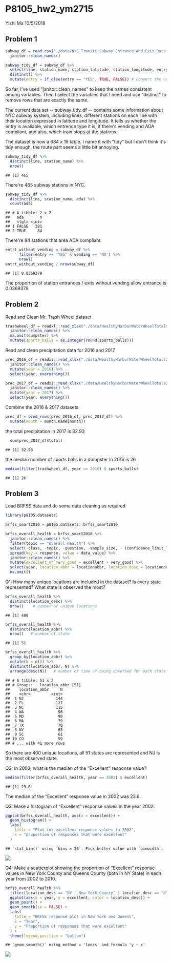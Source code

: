 P8105\_hw2\_ym2715
================
Yizhi Ma
10/5/2018

Problem 1
---------

``` r
subway_df = read.csv("./data/NYC_Transit_Subway_Entrance_And_Exit_Data.csv") %>% 
  janitor::clean_names()

subway_tidy_df = subway_df %>% 
  select(line, station_name, station_latitude, station_longitude, entry, vending, entrance_type, ada, route1, route2, route3, route4, route5, route6, route7, route8, route9, route10, route11) %>% 
  distinct() %>% 
  mutate(entry = if_else(entry == "YES", TRUE, FALSE)) # Convert the entry variable from character to a logical variable
```

So far, I've used "janitor::clean\_names" to keep the names consistent among variables. Then I select the variables that I need and use "distinct" to remove rows that are exactly the same.

The current data set -- subway\_tidy\_df -- contains some information about NYC subway system, including lines, different stations on each line with their location expressed in latitude and longitude. It tells us whether the entry is avaliable, which entrence type it is, if there's vending and ADA compliant, and also, which train stops at the stations.

The dataset is now a 684 x 19 table. I name it with "tidy" but I don't think it's tidy enough, the route part seems a little bit annoying.

``` r
subway_tidy_df %>% 
  distinct(line, station_name) %>% 
  nrow()
```

    ## [1] 465

There're 465 subway stations in NYC.

``` r
subway_tidy_df %>% 
  distinct(line, station_name, ada) %>% 
  count(ada)
```

    ## # A tibble: 2 x 2
    ##   ada       n
    ##   <lgl> <int>
    ## 1 FALSE   381
    ## 2 TRUE     84

There're 84 stations that area ADA compliant.

``` r
entrt_without_vending = subway_df %>% 
      filter(entry == 'YES' & vending == 'NO') %>% 
      nrow()
entrt_without_vending / nrow(subway_df)
```

    ## [1] 0.0369379

The proportion of station entrances / exits without vending allow entrance is 0.0369379

Problem 2
---------

Read and Clean Mr. Trash Wheel dataset

``` r
trashwheel_df = readxl::read_xlsx("./data/HealthyHarborWaterWheelTotals2018-7-28.xlsx", sheet = "Mr. Trash Wheel", range = cell_cols("A:N")) %>% 
  janitor::clean_names() %>% 
  na.omit(dumpster) %>%
  mutate(sports_balls = as.integer(round(sports_balls)))
```

Read and clean precipitation data for 2016 and 2017

``` r
prec_2016_df = readxl::read_xlsx("./data/HealthyHarborWaterWheelTotals2018-7-28.xlsx", sheet = "2016 Precipitation", range = "A2:B14") %>% 
  janitor::clean_names() %>% 
  mutate(year = 2016) %>% 
  select(year, everything())

prec_2017_df = readxl::read_xlsx("./data/HealthyHarborWaterWheelTotals2018-7-28.xlsx", sheet = "2017 Precipitation", range = "A2:B14") %>% 
  janitor::clean_names() %>% 
  mutate(year = 2017) %>% 
  select(year, everything())
```

Combine the 2016 & 2017 datasets

``` r
prec_df = bind_rows(prec_2016_df, prec_2017_df) %>% 
  mutate(month = month.name[month])
```

the total precipitation in 2017 is 32.93

``` r
  sum(prec_2017_df$total)
```

    ## [1] 32.93

the median number of sports balls in a dumpster in 2016 is 26

``` r
median(filter(trashwheel_df, year == 2016) $ sports_balls)
```

    ## [1] 26

Problem 3
---------

Load BRFSS data and do some data cleaning as required

``` r
library(p8105.datasets)

brfss_smart2010 = p8105.datasets::brfss_smart2010

brfss_overall_health = brfss_smart2010 %>% 
  janitor::clean_names() %>% 
  filter(topic == "Overall Health") %>% 
  select(-class, -topic, -question, -sample_size, - (confidence_limit_low:geo_location)) %>% 
  spread(key = response, value = data_value) %>% 
  janitor::clean_names() %>% 
  mutate(excellent_or_very_good = excellent + very_good) %>% 
  select(year, location_abbr = locationabbr, location_desc = locationdesc, excellent_or_very_good, excellent, very_good, good, fair, poor) %>% 
  na.omit()
```

Q1: How many unique locations are included in the dataset? Is every state represented? What state is observed the most?

``` r
brfss_overall_health %>% 
  distinct(location_desc) %>% 
  nrow()    # number of unique locations 
```

    ## [1] 400

``` r
brfss_overall_health %>% 
  distinct(location_abbr) %>% 
  nrow()   # number of state
```

    ## [1] 51

``` r
brfss_overall_health %>% 
  group_by(location_abbr) %>% 
  mutate(N = n()) %>% 
  distinct(location_abbr, N) %>% 
  arrange(desc(N))   # number of time of being observed for each state
```

    ## # A tibble: 51 x 2
    ## # Groups:   location_abbr [51]
    ##    location_abbr     N
    ##    <chr>         <int>
    ##  1 NJ              144
    ##  2 FL              117
    ##  3 NC              115
    ##  4 WA               96
    ##  5 MD               90
    ##  6 MA               79
    ##  7 TX               70
    ##  8 NY               65
    ##  9 SC               61
    ## 10 CO               59
    ## # ... with 41 more rows

So there are 400 unique locations, all 51 states are represented and NJ is the most observed state.

Q2: In 2002, what is the median of the “Excellent” response value?

``` r
median(filter(brfss_overall_health, year == 2002) $ excellent)
```

    ## [1] 23.6

The median of the “Excellent” response value in 2002 was 23.6.

Q3: Make a histogram of “Excellent” response values in the year 2002.

``` r
ggplot(brfss_overall_health, aes(x = excellent)) +
  geom_histogram() +
  labs(
    title = "Plot for excellent response values in 2002",
    x = "proportion of responses that were excellent"
  )
```

    ## `stat_bin()` using `bins = 30`. Pick better value with `binwidth`.

![](p8105_hw2_ym2715_files/figure-markdown_github/unnamed-chunk-13-1.png)

Q4: Make a scatterplot showing the proportion of “Excellent” response values in New York County and Queens County (both in NY State) in each year from 2002 to 2010.

``` r
brfss_overall_health %>% 
  filter(location_desc == "NY - New York County" | location_desc == "NY - Queens County") %>% 
  ggplot(aes(x = year, y = excellent, color = location_desc)) +
  geom_point() +
  geom_smooth(se = FALSE) +
  labs(
    title = "BRFSS response plot in New York and Queens",
    x = "Year",
    y = "Proportion of responses that were excellent"
  ) +
  theme(legend.position = "bottom")
```

    ## `geom_smooth()` using method = 'loess' and formula 'y ~ x'

![](p8105_hw2_ym2715_files/figure-markdown_github/unnamed-chunk-14-1.png)
